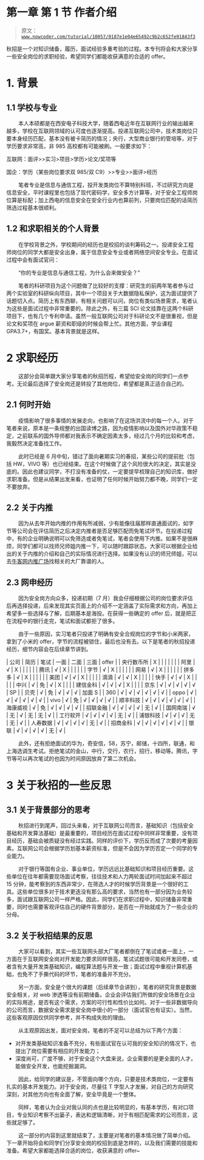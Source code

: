 # 第一章 第 1 节 作者介绍

> 原文：[`www.nowcoder.com/tutorial/10057/0187e1e04e65492c9b2c652fe91843f3`](https://www.nowcoder.com/tutorial/10057/0187e1e04e65492c9b2c652fe91843f3)

 秋招是一个对知识储备，履历，面试经验多重考验的过程。本专刊将会和大家分享一些安全岗位的求职经验，希望同学们都能收获满意的合适的 offer。

# **1\. 背景**

## 1.1 **学校与专业**

        本人本硕都是在西安电子科技大学，随着西电近年在互联网行业的输出越来越多，学校在互联网领域的认可度也逐渐提高。投递互联网公司中，技术类岗位只要本身经历匹配，基本没有被卡简历的情况；央行，大型商业银行的管培等，对于学历要求非常高，非 985 高校都有可能被刷。一般要求如下：

互联网：面评>>实习>项目>学历>论文/奖项等

国企：学历（某些岗位要求双 985/双 C9）>>专业>>面评>经历

        笔者专业是信息与通信工程，投开发类岗位不算特别科班，不过研究方向是信息安全，平时课程里也包括了现代密码学，安全多方计算等，对于安全工程师岗位算是标配；加上西电的信息安全在安全行业内也算前列，只要岗位匹配的话简历筛选过程基本很顺利。

## 1.2 **和求职相关的个人背景**

        在学校背景之外，学校期间的经历也是校招的谈判筹码之一。投递安全工程师岗位的同学大都是安全出身，属于信息安全专业或者网络空间安全专业。在面试过程中会有面试官问：

        “你的专业是信息与通信工程，为什么会来做安全？”

        笔者的科研项目为这个问题做了比较好的支撑：研究生的前两年笔者参与过两个实验室的科研纵向项目，其中一个项目关于大数据隐私保护，这为面试提供了话题切入点。简历上有东西聊，有相关问题可以问，岗位有类似场景需求，笔者认为这些是面试过程中非常重要的。除此之外，有三篇 SCI 论文挂靠在这两个科研项目下，也有几个专利申请。虽然一般互联网公司对于科研论文不是很重视，但是论文和奖项在 argue 薪资和职级的时候会帮上忙。其他方面，学业课程 GPA3.7+，有国奖。基本背景就是这样。

# **2 求职经历**

        这部分会简单跟大家分享笔者的秋招历程，希望给安全岗的同学们一点参考。无论最后选择了安全岗还是转投了其他岗位，希望都是真正适合自己的。

## 2.1 **何时开始**

        疫情影响了很多事情的发展走向，也影响了在这场洪流中的每一个人。对于笔者来说，原本是一条规整的出国读博之路，因为疫情影响以及国外对华政策不稳定，之前联系的国外导师都对我表示不确定因素太多，经过几个月的比较和考虑，我毅然决定准备找工作。

        此时已经是 6 月中旬，错过了面向暑期实习的春招，某些公司的提前批（包括 HW，VIVO 等）也已经结束。在这个时候做了这个风险很大的决定，其实是没底的。因此也建议同学，不打没有准备的仗，一定要提早梳理自己的知识库，做好求职准备。但是从结果出发来看，也证明了任何时候开始努力都不晚，同学们一定不要放弃。

## 2.2 **关于内推**

        因为从去年开始内推的作用有所减弱，少有能像往届那样直通面试的，如字节等公司会在评估简历之后决定内推者是否足够匹配而免笔试环节。在投递过程中，有的企业明确说明可以免筛选或者免笔试，笔者会使用下内推。如果不是很麻烦，同学们都可以找师兄师姐内推一下，可以随时跟踪状态。大家可以根据企业给出的关于内推的介绍和自己的实际情况进行选择。如果没有认识的师兄师姐，可以去[牛客网内推广场](https://www.nowcoder.com/discuss/referral/all/index)找相关的大厂靠谱的人。

## 2.3 **网申经历**

        因为安全岗方向众多，投递初期（7 月）我会仔细根据公司的岗位要求评估后再选择投递，后来发现其实页面上的介绍不一定涵盖了实际需求和方向，再加上希望多一些选择与了解，后期基本是海投。在获得一些确定的 offer 后，就是把正在流程中的银行走完，笔试和面试都拒了很多。

        由于一些原因，实习笔者只投递了明确有安全合规岗位的字节和小米两家，拿到了小米的 offer，字节的流程被锁住，最后也没有去。以下是笔者的秋招投递经历，细节内容会在后续章节讲到。

| 公司 | 简历 | 笔试 | 一面 | 二面 | 三面 | offer |
| 央行数币所 | X |  |  |  |  |  |
| 阿里 | √ | X |  |  |  |  |
| 腾讯 | √ | X |  |  |  |  |
| 字节 | √ | X |  |  |  |  |
| 网易 | √ | X |  |  |  |  |
| 拼多多 | √ | X |  |  |  |  |
| 美团 | √ | √ | X |  |  |  |
| 滴滴 | √ | √ | X |  |  |  |
| 快手 | √ | √ | X |  |  |  |
| 中兴 | √ | 免 | √ | X |  |  |
| 建信金科 | √ | √ | √ | X |  |  |
| 京东 | √ | √ | √ | √ | √ | SP |
| 贝壳 | √ | 免 | √ | √ | √ | 加面 S |
| 360 | √ | √ | √ | √ | √ | √ |
| oppo | √ | √ | √ | √ | √ | √ |
| vivo | √ | 免 | √ | √ | √ | √ |
| 顺丰科技 | √ | √ | √ | √ | √ | √ |
| 海康威视 | √ | 免 | √ | √ | √ | √ |
| 招联金融 | √ | √ | √ | √ | 无 | √ |
| 国网南瑞 | √ | 无 | √ | 无 | 无 | √ |
| 工行软开 | √ | √ | √ | √ | 无 | √ |
| 浦银科技 | √ | √ | √ | 无 | 无 | √ |
| 人寿数据 | √ | √ | √ | √ | 无 | √ |
| 招商金科 | √ | √ | √ | √ | √ | √ |
| 银联 | √ | √ | √ | √ | 无 | √ |

        此外，还有拒绝面试的华为，奇安信，58，苏宁，邮储，十四所，联通，和上海选调生考试。拒绝笔试的金山，中行，交行，农行，招行，移动等。腾讯，字节等可以再次笔试的也因为时间原因放弃了第二次机会。

# 3 **关于秋招的一些反思**

## **3.1** **关于背景部分的思考**

        秋招进行到尾声，回过头来看，对于互联网公司而言，基础知识（包括安全基础和开发算法基础）是最重要的，项目经历在面试过程中同样非常重要，没有项目经历，基础会被质疑没有经过实践。同样的评价下，学历反而成了次要的考量因素。互联网公司会根据学历划基本薪资标准，但是不会因为学历否定一个同学的专业能力。

        对于银行等国有企业、事业单位，学历远远比基础知识和项目经历重要。这些单位在往年都需要现场面试考察，往往技术和人力两轮面试时间加起来不超过 15 分钟，能考察到的东西非常少，在筛选人才的时候学历背景是一个很好的工具。这些单位很多对于技术更迭没有那么高的要求，当然也有一部分因为业务较多，面试跟互联网公司一样严格。因此，同学们在求职过程中，知识储备非常重要，同时也需要客观评估自己的硬件背景部分，是否在一开始就成为了一些企业的分母。

## 3.2 **关于秋招结果的反思**

        大家可以看到，其实一些互联网头部大厂笔者都倒在了笔试或者一面上，一方面在于互联网安全岗对开发能力要求同样很高，笔试试题很可能和开发同卷，或者含有大量开发类基础知识，编程算法题与开发一致；面试过程中重视计算机基础，也免不了手撕代码的环节，笔者的准备并不充分。

        另一方面，安全是个很大的课题（后续章节会讲到），笔者的研究背景是数据安全相关，对 web 渗透等没有前期储备。企业会评估我们所做的安全场景在企业的实际用途，是否有这个需求，方案的可行性和性价比如何。对于一些非数据导向的公司而言，数据安全需求是安全岗中很小的一部分（面试官也有证实）。当然，这些客观原因仅供同学参考，并不构成失败的理由。

        从主观原因出发，面对安全岗，笔者的不足可以总结为以下两个方面：

*   对开发类基础知识准备不充分，有些面试官在认可我的安全知识的情况下，也提出了岗位需要有相应的开发能力；
*   深度尚可，广度不够，对于安全这个大盘来说，企业需要的是更全面的人才。能做安全开发，也能挖掘漏洞。

        因此，给同学的建议是，不管面向哪个方向，只要是技术类岗位，一定要有扎实的基本开发能力。对于安全岗，尽量往 T 字型人才发展，对自己的方向研究深刻，对其他方向也有全面了解，安全毕竟是一个整体。

        同样，笔者认为企业对我认同的点也是比较明显的，有基本学历，有对口项目，专业知识考察不出篓子，表达和逻辑清晰，对于有相匹配需求的公司而言，这些就足够了。

        这一部分的内容到这里就结束了，主要是对笔者的基本情况做了简单介绍。下一章开始将会和同学们分享安全岗的校招到底是怎样的，以及我们需要的技能和准备。希望大家都能选择合适的岗位，收获满意的 offer~